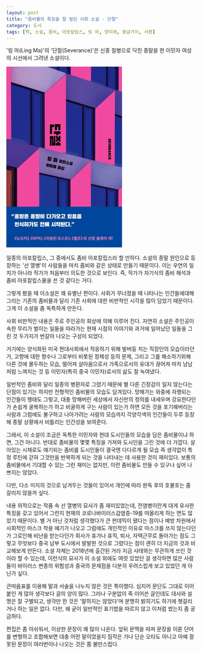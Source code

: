 ```yaml
---
layout: post
title: "좀비물의 특징을 잘 빌린 사회 소설 - 단절"
category: 도서
tags: [책, 소설, 좀비, 아포칼립스, 링 마, 양미래, 황금가지, 서평]
---
```


'링 마(Ling Ma)'의
'단절(Severance)'은
신종 질병으로 닥친 종말을 한 이민자 여성의 시선에서 그려낸 소설이다.

![표지](/images/book/severance-book-h480.jpg)

일종의 아포칼립스,
그 중에서도 좀비 아포칼립스라 할 만하다.
소설의 종말 원인으로 등장하는 '선 열병'이 사람들을 마치 좀비와 같은 상태로 만들기 때문이다.
이는 우연의 일치가 아니라 작가가 처음부터 의도한 것으로 보인다.
즉, 작가가 자기식의 좀비 해석과 좀비 아포칼립스물을 쓴 것 같다는 거다.

그렇게 봤을 때 이소설은 꽤 유별난 편이다.
사회가 무너졌을 때 나타나는 인간들에대해 그리는 기존의 좀비물과 달리
기존 사회에 대한 비판적인 시각을 많이 담았기 때문이다.
그게 이 소설을 좀 독특하게 만든다.

사회 비판적인 내용은 주로 주인공의 회상에 의해 이루어 진다.
자연히 소설은 주인공이 속한 무리가 벌이는 일들을 따라가는 현재 시점의 이야기와
과거에 일어났던 일들을 그린 것 두가지가 번갈아 나오는 구성이 되었다.

거기에는 양식화된 미국 현대사회에서 적응하기 위해 발버둥 치는 직장인의 모습이라던가,
고향에 대한 향수나 그로부터 비롯된 정체성 등의 문제,
그리고 그를 해소하기위해 다른 것에 몰두하는 모습,
떨어져 살아옴으로서 가족으로서의 유대가 끊어져 마치 남남처럼 느껴지는 것 등
이민자(특히 중국 이민자)로서의 삶도 잘 녹여냈다.

일반적인 좀비와 달리 일종의 병환자로 그렸기 때문에 별 다른 긴장감이 일지 않는다는 단점이 있기는 하지만
전형적인 좀비물의 모습도 담겨있다.
망해가는 와중에 자행되는 인간들이 행태도 그렇고,
대충 망해버린 세상에서 자신만의 정의를 내세우며 강요한다던가
손쉽게 굴복하는가 하고 비굴하게 구는 사람이 있는가 하면
모든 것을 포기해버리는 사람과
그럼에도 불구하고 나아가려는 사람의 모습까지 각양각색의 인간들이 두루 등장해
종말 상황에서 비틀리는 인간성을 보여준다.

그래서, 이 소설이 조금은 독특한 이민자와 현대 도시인들의 모습을 담은 좀비물이냐 하면, 그건 아니다.
반대로 좀비물의 몇몇 특징을 가져와 도시인을 그린 것에 더 가깝다.
살아있는 시체로도 얘기되는 좀비를
도시인들이 결국엔 다다르게 될 모습 즉 생각없이 특정 루틴에 갇혀 그것만을 반복하게 되는 것을 나타내는 데 사용한 것이 재미있다.
보통의 좀비물에서 기대할 수 있는 그런 재미는 없지만,
이런 좀비물도 만들 수 있구나 싶어 나쁘지는 않았다.

다만, 다소 미지의 것으로 남겨두는 것들이 있어서
개인에 따라 완독 후의 호불호는 좀 갈리지 않을까 싶다.

내용 외적으로는 작품 속 선 열병의 묘사가 좀 재미있었는데,
전염병이란게 대게 유사한 특징을 갖고 있어서 그런지
현재의 코로나바이러스감염증-19를 떠올리게 하는 면도 많았기 때문이다.
별 거 아닌 것처럼 생각했다가 큰 판데믹이 됐다는 점이나
예방 차원에서 사회적인 마스크 착용 얘기가 나오고
그럼에도 개인적인 이유로 마스크를 쓰지 않는다던가 그로인해 비난을 받는다던가
회사가 휴가나 휴직, 퇴사, 자택근무로 돌아가는 점도 그렇고
무엇보다 중국 남부 도시에서 발발한 것으로 그렸다는 점이 괜히 더 지금의 것과 비교해보게 만든다.
소설 자체는 2018년에 출간된 거라 지금 사태와는 무관하게 쓰인 것이라 할 수 있는데,
이런식의 묘사가 이 소설 외에도 여럿 있었던 걸 생각하면
많은 사람들이 바이러스 변종의 위험성과 중국의 문제점을 다분히 우려스럽게 보고 있었던 게 아닌가 싶다.

큰따옴표를 이용해 말과 서술을 나누지 않은 것은 특이했다.
심지어 문단도 그대로 이어 붙인 게 많아 생각보다 글의 양이 많다.
그러나 구분없이 죽 이어쓴 글인데도 대사와 설명은 잘 구별되고,
생각만 한 것은 '말하지는 않았다'며 분명히 밝히기도 하기에 헷갈리거나 하는 일은 없다.
다만, 왜 굳이 일반적인 표기법을 따르지 않고 이처럼 썼는지 좀 궁금하다.

편집은 좀 아쉬워서, 이상한 문장이 꽤 많이 나온다.
앞뒤 문맥을 따져 문장을 이룬 단어를 변형하고 조합해보면 대충 어떤 말이었을지 짐작은 가나
단순 오타도 아니고 아예 잘못된 문장이 여러번이나 나오는 것은 쫌 불만스럽다.
